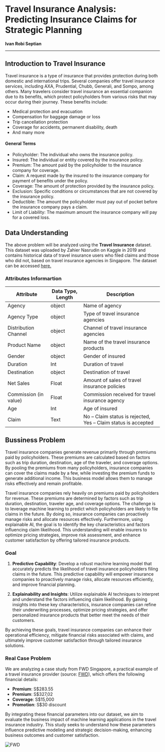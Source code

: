 # **Travel Insurance Analysis: Predicting Insurance Claims for Strategic Planning**
**Ivan Robi Septian**

____________________________________________________________________________________________________________________________
## Introduction to Travel Insurance

Travel insurance is a type of insurance that provides protection during both domestic and international trips. Several companies offer travel insurance services, including AXA, Prudential, Chubb, Generali, and Sompo, among others. Many travelers consider travel insurance an essential companion due to its benefits, which protect policyholders from various risks that may occur during their journey. These benefits include:
- Medical protection and evacuation
- Compensation for baggage damage or loss
- Trip cancellation protection
- Coverage for accidents, permanent disability, death 
- And many more

#### General Terms
- Policyholder: The individual who owns the insurance policy.
- Insured: The individual or entity covered by the insurance policy.
- Premium: The amount paid by the policyholder to the insurance company for coverage.
- Claim: A request made by the insured to the insurance company for payment of benefits under the policy.
- Coverage: The amount of protection provided by the insurance policy.
- Exclusion: Specific conditions or circumstances that are not covered by the insurance policy.
- Deductible: The amount the policyholder must pay out of pocket before the insurance company pays a claim.
- Limit of Liability: The maximum amount the insurance company will pay for a covered loss.

## **Data Understanding**

The above problem will be analyzed using the **Travel Insurance** dataset. This dataset was uploaded by Zahier Nasrudin on Kaggle in 2019 and contains historical data of travel insurance users who filed claims and those who did not, based on travel insurance agencies in Singapore. The dataset can be accessed [here.](https://www.kaggle.com/datasets/mhdzahier/travel-insurance?resource=download)


### Attributes Informartion

| Attribute | Data Type, Length | Description |
| --- | --- | --- |
| Agency | object | Name of agency |
| Agency Type | object | Type of travel insurance agencies |
| Distribution Channel | object | Channel of travel insurance agencies |
| Product Name | object | Name of the travel insurance products |
| Gender | object | Gender of insured |
| Duration | Int | Duration of travel |
| Destination | object | Destination of travel |
| Net Sales | Float | Amount of sales of travel insurance policies |
| Commission (in value) | Float | Commission received for travel insurance agency |
| Age | Int | Age of insured |
| Claim | Text | No – Claim status is rejected, Yes – Claim status is accepted |


## **Bussiness Problem**
Travel insurance companies generate revenue primarily through premiums paid by policyholders. These premiums are calculated based on factors such as trip duration, destination, age of the traveler, and coverage options. By pooling the premiums from many policyholders, insurance companies can cover the claims made by a few, while investing the premium funds to generate additional income. This business model allows them to manage risks effectively and remain profitable.

Travel insurance companies rely heavily on premiums paid by policyholders for revenue. These premiums are determined by factors such as trip duration, destination, traveler age, and coverage options. The challenge is to leverage machine learning to predict which policyholders are likely to file claims in the future. By doing so, insurance companies can proactively manage risks and allocate resources effectively. Furthermore, using explainable AI, the goal is to identify the key characteristics and factors influencing claim likelihood. This understanding will enable insurers to optimize pricing strategies, improve risk assessment, and enhance customer satisfaction by offering tailored insurance products.

### **Goal**

1. **Predictive Capability**: Develop a robust machine learning model that accurately predicts the likelihood of travel insurance policyholders filing claims in the future. This predictive capability will empower insurance companies to proactively manage risks, allocate resources efficiently, and improve financial planning.

2. **Explainability and Insights**: Utilize explainable AI techniques to interpret and understand the factors influencing claim likelihood. By gaining insights into these key characteristics, insurance companies can refine their underwriting processes, optimize pricing strategies, and offer personalized insurance products that better meet the needs of their customers.

By achieving these goals, travel insurance companies can enhance their operational efficiency, mitigate financial risks associated with claims, and ultimately improve customer satisfaction through tailored insurance solutions.

### **Real Case Problem**

We are analyzing a case study from FWD Singapore, a practical example of a travel insurance provider (source: [FWD](https://www.fwd.com.sg/travel-insurance/)), which offers the following financial details:
- **Premium**: S$283.55
- **Premium**: S$327,02
- **Coverage**: S$15,000
- **Promotion**: S$30 discount

By integrating these financial parameters into our dataset, we aim to evaluate the business impact of machine learning applications in the travel insurance industry. This study seeks to understand how these parameters influence predictive modeling and strategic decision-making, enhancing business outcomes and customer satisfaction.

![FWD](https://miro.medium.com/v2/resize:fit:640/format:webp/1*cjmkK7Xb6HDPSCsvOuQAig.jpeg)
